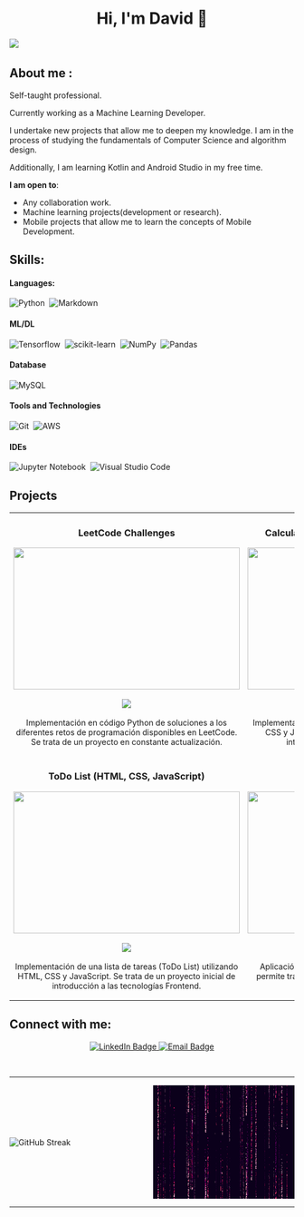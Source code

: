 <div align="center">
<h1 align="center">Hi, I'm David 👋</h1>
</div>
<img src="https://i.imgur.com/FfrM1Jh.png">

## About me :
Self-taught professional.

Currently working as a Machine Learning Developer.

I undertake new projects that allow me to deepen my knowledge. I am in the process of studying the fundamentals of Computer Science and algorithm design. 

Additionally, I am learning Kotlin and Android Studio in my free time.

 **I am open to**:

- Any collaboration work.
- Machine learning projects(development or research).
- Mobile projects that allow me to learn the concepts of Mobile Development.

## Skills:

#### Languages:

![Python](https://img.shields.io/badge/Python-3776AB?style=for-the-badge&logo=python&logoColor=white)&nbsp;
![Markdown](https://img.shields.io/badge/markdown-%23000000.svg?style=for-the-badge&logo=markdown&logoColor=white)

#### ML/DL

![Tensorflow](https://img.shields.io/badge/TensorFlow-FF6F00?style=for-the-badge&logo=tensorflow&logoColor=white)&nbsp;
![scikit-learn](https://img.shields.io/badge/scikit--learn-%23F7931E.svg?style=for-the-badge&logo=scikit-learn&logoColor=white)&nbsp;
![NumPy](https://img.shields.io/badge/numpy-%23013243.svg?style=for-the-badge&logo=numpy&logoColor=white)&nbsp;
![Pandas](https://img.shields.io/badge/pandas-%23150458.svg?style=for-the-badge&logo=pandas&logoColor=white)&nbsp;

#### Database

![MySQL](https://img.shields.io/badge/MySQL-00000F?style=for-the-badge&logo=mysql&logoColor=white)&nbsp;

#### Tools and Technologies

![Git](https://img.shields.io/badge/GIT-E44C30?style=for-the-badge&logo=git&logoColor=white)&nbsp;
![AWS](https://img.shields.io/badge/Amazon_AWS-232F3E?style=flat&logo=amazon-aws&logoColor=white)&nbsp;

#### IDEs

![Jupyter Notebook](https://img.shields.io/badge/jupyter-%23FA0F00.svg?style=for-the-badge&logo=jupyter&logoColor=white)&nbsp;
![Visual Studio Code](https://img.shields.io/badge/Visual%20Studio%20Code-0078d7.svg?style=for-the-badge&logo=visual-studio-code&logoColor=white)&nbsp;

## Projects

<table>
<tr>
  <td width="50%" valign="top">
    <h3 align="center">LeetCode Challenges</h3>
    <div align="center">
      <a href="https://github.com/Davidpm02/PYTHON___Retos_Programacion_LeetCode" target="_blank">
        <img src="https://i.imgur.com/Sdn9pdD.png" width="400" height="250">
      </a>
      <p>
        <a href="https://github.com/Davidpm02/PYTHON___Retos_Programacion_LeetCode" target="_blank">
          <img src="https://img.shields.io/badge/CÓDIGO-ff9?style=for-the-badge&logo=github&logoColor=black">
        </a>
      </p>
      <p>Implementación en código Python de soluciones a los diferentes retos de programación disponibles en LeetCode. Se trata de un proyecto en constante actualización.</p>
    </div>
  </td>
  
  <td width="50%" valign="top">
    <h3 align="center">Calculadora Web (HTML, CSS, JavaScript)</h3>
    <div align="center">
      <a href="https://github.com/Davidpm02/js_basic_calculator_app" target="_blank">
        <img src="https://i.imgur.com/sT6Q7U1.png" width="400" height="250">
      </a>
      <p>
        <a href="https://github.com/Davidpm02/js_basic_calculator_app" target="_blank">
          <img src="https://img.shields.io/badge/CÓDIGO-ff9?style=for-the-badge&logo=github&logoColor=black">
        </a>
      </p>
      <p>Implementación de una calculadora web utilizando HTML, CSS y JavaScript. Se trata de un proyecto inicial de introducción a las tecnologías Frontend.</p>
    </div>
  </td>
</tr>

<tr>
  <td width="50%" valign="top">
    <h3 align="center">ToDo List (HTML, CSS, JavaScript)</h3>
    <div align="center">
      <a href="https://github.com/Davidpm02/js_basic_ToDo_app" target="_blank">
        <img src="https://i.imgur.com/rDMlsKF.png" width="400" height="250">
      </a>
      <p>
        <a href="https://github.com/Davidpm02/js_basic_ToDo_app" target="_blank">
          <img src="https://img.shields.io/badge/CÓDIGO-ff9?style=for-the-badge&logo=github&logoColor=black">
        </a>
      </p>
      <p>Implementación de una lista de tareas (ToDo List) utilizando HTML, CSS y JavaScript. Se trata de un proyecto inicial de introducción a las tecnologías Frontend.</p>
    </div>
  </td>
  
  <td width="50%" valign="top">
    <h3 align="center">Voice2TextJS</h3>
    <div align="center">
      <a href="https://github.com/Davidpm02/Voice2TextJS_Electron" target="_blank">
        <img src="https://i.imgur.com/DgJZx6h.png" width="400" height="250">
      </a>
      <p>
        <a href="https://github.com/Davidpm02/Voice2TextJS_Electron" target="_blank">
          <img src="https://img.shields.io/badge/CÓDIGO-ff9?style=for-the-badge&logo=github&logoColor=black">
        </a>
      </p>
      <p>Aplicación de escritorio desarrollada con Electron que permite transcribir audio a texto utilizando Whisper.cpp.</p>
    </div>
  </td>
</tr>
</table>




##  Connect with me:

<p align="center">
  <a href="https://www.linkedin.com/in/david-padilla-muñoz-52126725a">
    <img src="https://img.shields.io/badge/-David_Padilla_Muñoz-blue?style=flat-square&logo=Linkedin&logoColor=white" alt="LinkedIn Badge">
  </a>
  <a href="mailto:dpadilla_dev@proton.me">
    <img src="https://img.shields.io/badge/-dpadilla_dev@proton.me-c14438?style=flat-square&logo=Gmail&logoColor=white" alt="Email Badge">
  </a>
</p>


<br>
<hr>

<div style="display: flex; align-items: center; justify-content: space-between; width: 100%;">
    <span style="display: inline-block;">
        <a href="https://git.io/streak-stats" style="text-decoration: none;">
            <img src="https://github-readme-streak-stats.herokuapp.com?user=Davidpm02&theme=darcula&date_format=j%20M%5B%20Y%5D&card_width=500&card_height=200&fire=EB6D00" alt="GitHub Streak" style="max-width: 100%; height: auto; vertical-align: middle;" />
        </a>
    </span>
    <span style="display: inline-block; margin-left: 20px;">
        <img alt="GIF" src="./PurpleMatrix.gif" align="right" style="width: 250px; height: 200px; vertical-align: middle;" />
    </span>
</div>


---

